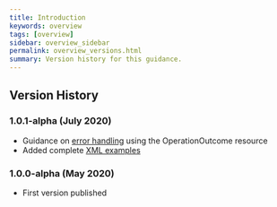 ```yaml
---
title: Introduction
keywords: overview
tags: [overview]
sidebar: overview_sidebar
permalink: overview_versions.html
summary: Version history for this guidance.
---
```


## Version History

### 1.0.1-alpha (July 2020)
- Guidance on [error handling](develop_errorhandling.html) using the OperationOutcome resource
- Added complete [XML examples](develop_examples.html)  

### 1.0.0-alpha (May 2020)
- First version published
